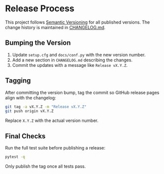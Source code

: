 # Release Process

This project follows [Semantic Versioning](https://semver.org) for all published versions.
The change history is maintained in [CHANGELOG.md](CHANGELOG.md).

## Bumping the Version

1. Update `setup.cfg` and `docs/conf.py` with the new version number.
2. Add a new section in `CHANGELOG.md` describing the changes.
3. Commit the updates with a message like `Release vX.Y.Z`.

## Tagging

After committing the version bump, tag the commit so GitHub release pages
align with the changelog:

```bash
git tag -a vX.Y.Z -m "Release vX.Y.Z"
git push origin vX.Y.Z
```

Replace `X.Y.Z` with the actual version number.

## Final Checks

Run the full test suite before publishing a release:

```bash
pytest -q
```

Only publish the tag once all tests pass.
